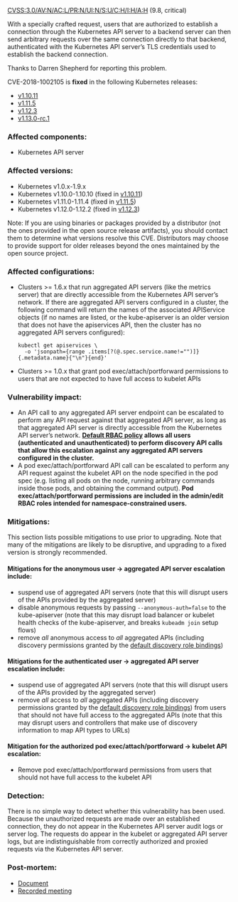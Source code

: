 [CVSS:3.0/AV:N/AC:L/PR:N/UI:N/S:U/C:H/I:H/A:H](https://www.first.org/cvss/calculator/3.0#CVSS:3.0/AV:N/AC:L/PR:N/UI:N/S:U/C:H/I:H/A:H) (9.8, critical)

With a specially crafted request, users that are authorized to establish a connection through the Kubernetes API server to a backend server can then send arbitrary requests over the same connection directly to that backend, authenticated with the Kubernetes API server’s TLS credentials used to establish the backend connection.

Thanks to Darren Shepherd for reporting this problem.

CVE-2018-1002105 is **fixed** in the following Kubernetes releases:

* [v1.10.11](https://github.com/kubernetes/kubernetes/blob/master/CHANGELOG-1.10.md/#v11011)
* [v1.11.5](https://github.com/kubernetes/kubernetes/blob/master/CHANGELOG-1.11.md/#v1115)
* [v1.12.3](https://github.com/kubernetes/kubernetes/blob/master/CHANGELOG-1.12.md/#v1123)
* [v1.13.0-rc.1](https://github.com/kubernetes/kubernetes/blob/master/CHANGELOG-1.13.md/#v1130-rc1)

### Affected components:

* Kubernetes API server

### Affected versions:

* Kubernetes v1.0.x-1.9.x
* Kubernetes v1.10.0-1.10.10 (fixed in [v1.10.11](https://github.com/kubernetes/kubernetes/blob/master/CHANGELOG-1.10.md/#v11011))
* Kubernetes v1.11.0-1.11.4 (fixed in [v1.11.5](https://github.com/kubernetes/kubernetes/blob/master/CHANGELOG-1.11.md/#v1115))
* Kubernetes v1.12.0-1.12.2 (fixed in [v1.12.3](https://github.com/kubernetes/kubernetes/blob/master/CHANGELOG-1.12.md/#v1123))

Note: If you are using binaries or packages provided by a distributor (not the ones provided in the open source release artifacts), you should contact them to determine what versions resolve this CVE. Distributors may choose to provide support for older releases beyond the ones maintained by the open source project.

### Affected configurations:

* Clusters >= 1.6.x that run aggregated API servers (like the metrics server) that are directly accessible from the Kubernetes API server’s network. If there are aggregated API servers configured in a cluster, the following command will return the names of the associated APIService objects (if no names are listed, or the kube-apiserver is an older version that does not have the apiservices API, then the cluster has no aggregated API servers configured):
    ```
    kubectl get apiservices \
      -o 'jsonpath={range .items[?(@.spec.service.name!="")]}{.metadata.name}{"\n"}{end}'
    ```
* Clusters >= 1.0.x that grant pod exec/attach/portforward permissions to users that are not expected to have full access to kubelet APIs

### Vulnerability impact:

* An API call to any aggregated API server endpoint can be escalated to perform any API request against that aggregated API server, as long as that aggregated API server is directly accessible from the Kubernetes API server’s network. **[Default RBAC policy](https://kubernetes.io/docs/reference/access-authn-authz/rbac/#discovery-roles) allows all users (authenticated and unauthenticated) to perform discovery API calls that allow this escalation against any aggregated API servers configured in the cluster.**
* A pod exec/attach/portforward API call can be escalated to perform any API request against the kubelet API on the node specified in the pod spec (e.g. listing all pods on the node, running arbitrary commands inside those pods, and obtaining the command output). **Pod exec/attach/portforward permissions are included in the admin/edit RBAC roles intended for namespace-constrained users.**

### Mitigations:

This section lists possible mitigations to use prior to upgrading. Note that many of the mitigations are likely to be disruptive, and upgrading to a fixed version is strongly recommended.

#### Mitigations for the anonymous user -> aggregated API server escalation include:
* suspend use of aggregated API servers (note that this will disrupt users of the APIs provided by the aggregated server)
* disable anonymous requests by passing `--anonymous-auth=false` to the kube-apiserver (note that this may disrupt load balancer or kubelet health checks of the kube-apiserver, and breaks `kubeadm join` setup flows)
* remove *all* anonymous access to *all* aggregated APIs (including discovery permissions granted by the [default discovery role bindings](https://kubernetes.io/docs/reference/access-authn-authz/rbac/#discovery-roles))

#### Mitigations for the authenticated user -> aggregated API server escalation include:
* suspend use of aggregated API servers (note that this will disrupt users of the APIs provided by the aggregated server)
* remove *all* access to *all* aggregated APIs (including discovery permissions granted by the [default discovery role bindings](https://kubernetes.io/docs/reference/access-authn-authz/rbac/#discovery-roles)) from users that should not have full access to the aggregated APIs (note that this may disrupt users and controllers that make use of discovery information to map API types to URLs)

#### Mitigation for the authorized pod exec/attach/portforward -> kubelet API escalation:
* Remove pod exec/attach/portforward permissions from users that should not have full access to the kubelet API

### Detection:

There is no simple way to detect whether this vulnerability has been used. Because the unauthorized requests are made over an established connection, they do not appear in the Kubernetes API server audit logs or server log. The requests do appear in the kubelet or aggregated API server logs, but are indistinguishable from correctly authorized and proxied requests via the Kubernetes API server.

### Post-mortem:

* [Document](https://github.com/kubernetes/kubernetes/files/2700818/PM-CVE-2018-1002105.pdf)
* [Recorded meeting](https://youtu.be/1M4oXPgxYyE)